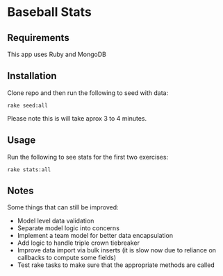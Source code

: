 # Baseball Stats

## Requirements

This app uses Ruby and MongoDB

## Installation

Clone repo and then run the following to seed with data:

    rake seed:all

Please note this is will take aprox 3 to 4 minutes.

## Usage

Run the following to see stats for the first two exercises:

    rake stats:all

## Notes

Some things that can still be improved:
* Model level data validation
* Separate model logic into concerns
* Implement a team model for better data encapsulation
* Add logic to handle triple crown tiebreaker
* Improve data import via bulk inserts (it is slow now due to reliance on callbacks to compute some fields)
* Test rake tasks to make sure that the appropriate methods are called
